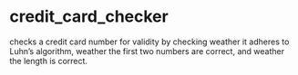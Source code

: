 # credit_card_checker
checks a credit card number for validity by checking weather it adheres to Luhn’s algorithm, weather the first two numbers are correct, and weather the length is correct. 

